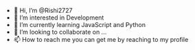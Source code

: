 - 👋 Hi, I’m @Rishi2727
- 👀 I’m interested in Development
- 🌱 I’m currently learning JavaScript and Python
- 💞️ I’m looking to collaborate on ...
- 📫 How to reach me you can get me by reaching to my profile

<!---
Rishi2727/Rishi2727 is a ✨ special ✨ repository because its `README.md` (this file) appears on your GitHub profile.
You can click the Preview link to take a look at your changes.
--->
